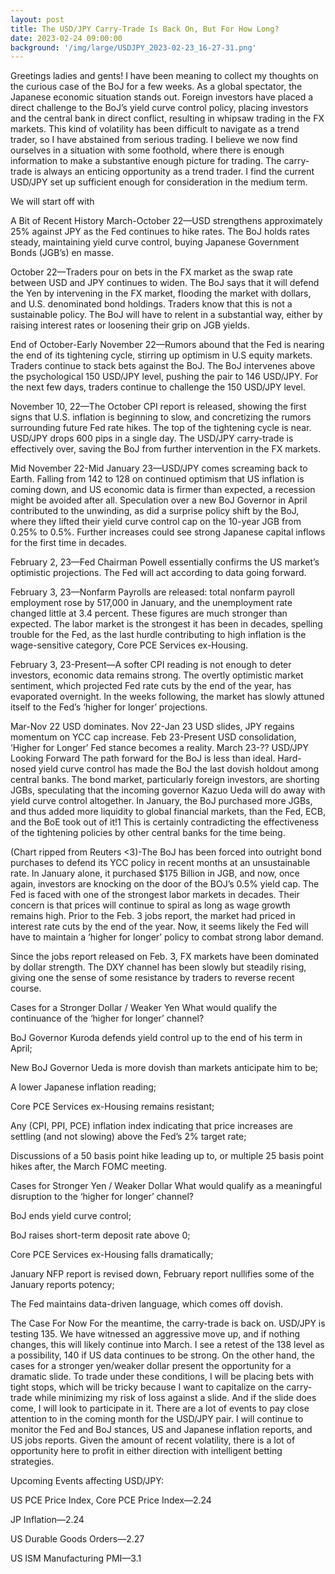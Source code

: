 ```yaml
---
layout: post
title: The USD/JPY Carry-Trade Is Back On, But For How Long?
date: 2023-02-24 09:00:00
background: '/img/large/USDJPY_2023-02-23_16-27-31.png'
---
```


Greetings ladies and gents! I have been meaning to collect my thoughts on the curious case of the BoJ for a few weeks. As a global spectator, the Japanese economic situation stands out. Foreign investors have placed a direct challenge to the BoJ’s yield curve control policy, placing investors and the central bank in direct conflict, resulting in whipsaw trading in the FX markets. This kind of volatility has been difficult to navigate as a trend trader, so I have abstained from serious trading. I believe we now find ourselves in a situation with some foothold, where there is enough information to make a substantive enough picture for trading. The carry-trade is always an enticing opportunity as a trend trader. I find the current USD/JPY set up sufficient enough for consideration in the medium term.

We will start off with

A Bit of Recent History
March-October 22—USD strengthens approximately 25% against JPY as the Fed continues to hike rates. The BoJ holds rates steady, maintaining yield curve control, buying Japanese Government Bonds (JGB’s) en masse.

October 22—Traders pour on bets in the FX market as the swap rate between USD and JPY continues to widen. The BoJ says that it will defend the Yen by intervening in the FX market, flooding the market with dollars, and U.S. denominated bond holdings. Traders know that this is not a sustainable policy. The BoJ will have to relent in a substantial way, either by raising interest rates or loosening their grip on JGB yields.

End of October-Early November 22—Rumors abound that the Fed is nearing the end of its tightening cycle, stirring up optimism in U.S equity markets. Traders continue to stack bets against the BoJ. The BoJ intervenes above the psychological 150 USD/JPY level, pushing the pair to 146 USD/JPY. For the next few days, traders continue to challenge the 150 USD/JPY level.

November 10, 22—The October CPI report is released, showing the first signs that U.S. inflation is beginning to slow, and concretizing the rumors surrounding future Fed rate hikes. The top of the tightening cycle is near. USD/JPY drops 600 pips in a single day. The USD/JPY carry-trade is effectively over, saving the BoJ from further intervention in the FX markets.

Mid November 22-Mid January 23—USD/JPY comes screaming back to Earth. Falling from 142 to 128 on continued optimism that US inflation is coming down, and US economic data is firmer than expected, a recession might be avoided after all. Speculation over a new BoJ Governor in April contributed to the unwinding, as did a surprise policy shift by the BoJ, where they lifted their yield curve control cap on the 10-year JGB from 0.25% to 0.5%. Further increases could see strong Japanese capital inflows for the first time in decades.

February 2, 23—Fed Chairman Powell essentially confirms the US market’s optimistic projections. The Fed will act according to data going forward.

February 3, 23—Nonfarm Payrolls are released: total nonfarm payroll employment rose by 517,000 in January, and the unemployment rate changed little at 3.4 percent. These figures are much stronger than expected. The labor market is the strongest it has been in decades, spelling trouble for the Fed, as the last hurdle contributing to high inflation is the wage-sensitive category, Core PCE Services ex-Housing.

February 3, 23-Present—A softer CPI reading is not enough to deter investors, economic data remains strong. The overtly optimistic market sentiment, which projected Fed rate cuts by the end of the year, has evaporated overnight. In the weeks following, the market has slowly attuned itself to the Fed’s ‘higher for longer’ projections.


Mar-Nov 22 USD dominates. Nov 22-Jan 23 USD slides, JPY regains momentum on YCC cap increase. Feb 23-Present USD consolidation, ‘Higher for Longer’ Fed stance becomes a reality. March 23-??
USD/JPY Looking Forward
The path forward for the BoJ is less than ideal. Hard-nosed yield curve control has made the BoJ the last dovish holdout among central banks. The bond market, particularly foreign investors, are shorting JGBs, speculating that the incoming governor Kazuo Ueda will do away with yield curve control altogether. In January, the BoJ purchased more JGBs, and thus added more liquidity to global financial markets, than the Fed, ECB, and the BoE took out of it!1 This is certainly contradicting the effectiveness of the tightening policies by other central banks for the time being.


(Chart ripped from Reuters <3)-The BoJ has been forced into outright bond purchases to defend its YCC policy in recent months at an unsustainable rate. In January alone, it purchased $175 Billion in JGB, and now, once again, investors are knocking on the door of the BOJ’s 0.5% yield cap.
The Fed is faced with one of the strongest labor markets in decades. Their concern is that prices will continue to spiral as long as wage growth remains high. Prior to the Feb. 3 jobs report, the market had priced in interest rate cuts by the end of the year. Now, it seems likely the Fed will have to maintain a ‘higher for longer’ policy to combat strong labor demand.

Since the jobs report released on Feb. 3, FX markets have been dominated by dollar strength. The DXY channel has been slowly but steadily rising, giving one the sense of some resistance by traders to reverse recent course.

Cases for a Stronger Dollar / Weaker Yen
What would qualify the continuance of the ‘higher for longer’ channel?

BoJ Governor Kuroda defends yield control up to the end of his term in April;

New BoJ Governor Ueda is more dovish than markets anticipate him to be;

A lower Japanese inflation reading;

Core PCE Services ex-Housing remains resistant;

Any (CPI, PPI, PCE) inflation index indicating that price increases are settling (and not slowing) above the Fed’s 2% target rate;

Discussions of a 50 basis point hike leading up to, or multiple 25 basis point hikes after, the March FOMC meeting.

Cases for Stronger Yen / Weaker Dollar
What would qualify as a meaningful disruption to the ‘higher for longer’ channel?

BoJ ends yield curve control;

BoJ raises short-term deposit rate above 0;

Core PCE Services ex-Housing falls dramatically;

January NFP report is revised down, February report nullifies some of the January reports potency;

The Fed maintains data-driven language, which comes off dovish.

The Case For Now
For the meantime, the carry-trade is back on. USD/JPY is testing 135. We have witnessed an aggressive move up, and if nothing changes, this will likely continue into March. I see a retest of the 138 level as a possibility, 140 if US data continues to be strong. On the other hand, the cases for a stronger yen/weaker dollar present the opportunity for a dramatic slide. To trade under these conditions, I will be placing bets with tight stops, which will be tricky because I want to capitalize on the carry-trade while minimizing my risk of loss against a slide. And if the slide does come, I will look to participate in it. There are a lot of events to pay close attention to in the coming month for the USD/JPY pair. I will continue to monitor the Fed and BoJ stances, US and Japanese inflation reports, and US jobs reports. Given the amount of recent volatility, there is a lot of opportunity here to profit in either direction with intelligent betting strategies.

Upcoming Events affecting USD/JPY:

US PCE Price Index, Core PCE Price Index—2.24

JP Inflation—2.24

US Durable Goods Orders—2.27

US ISM Manufacturing PMI—3.1
